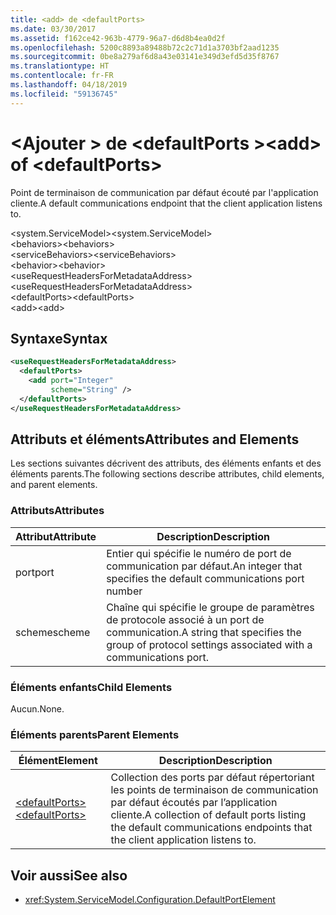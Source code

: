 ```yaml
---
title: <add> de <defaultPorts>
ms.date: 03/30/2017
ms.assetid: f162ce42-963b-4779-96a7-d6d8b4ea0d2f
ms.openlocfilehash: 5200c8893a89488b72c2c71d1a3703bf2aad1235
ms.sourcegitcommit: 0be8a279af6d8a43e03141e349d3efd5d35f8767
ms.translationtype: HT
ms.contentlocale: fr-FR
ms.lasthandoff: 04/18/2019
ms.locfileid: "59136745"
---
```

# <a name="add-of-defaultports"></a><span data-ttu-id="4c51d-102">\<Ajouter > de \<defaultPorts ></span><span class="sxs-lookup"><span data-stu-id="4c51d-102">\<add> of \<defaultPorts></span></span>
<span data-ttu-id="4c51d-103">Point de terminaison de communication par défaut écouté par l'application cliente.</span><span class="sxs-lookup"><span data-stu-id="4c51d-103">A default communications endpoint that the client application listens to.</span></span>  
  
 <span data-ttu-id="4c51d-104">\<system.ServiceModel></span><span class="sxs-lookup"><span data-stu-id="4c51d-104">\<system.ServiceModel></span></span>  
<span data-ttu-id="4c51d-105">\<behaviors></span><span class="sxs-lookup"><span data-stu-id="4c51d-105">\<behaviors></span></span>  
<span data-ttu-id="4c51d-106">\<serviceBehaviors></span><span class="sxs-lookup"><span data-stu-id="4c51d-106">\<serviceBehaviors></span></span>  
<span data-ttu-id="4c51d-107">\<behavior></span><span class="sxs-lookup"><span data-stu-id="4c51d-107">\<behavior></span></span>  
<span data-ttu-id="4c51d-108">\<useRequestHeadersForMetadataAddress></span><span class="sxs-lookup"><span data-stu-id="4c51d-108">\<useRequestHeadersForMetadataAddress></span></span>  
<span data-ttu-id="4c51d-109">\<defaultPorts></span><span class="sxs-lookup"><span data-stu-id="4c51d-109">\<defaultPorts></span></span>  
<span data-ttu-id="4c51d-110">\<add></span><span class="sxs-lookup"><span data-stu-id="4c51d-110">\<add></span></span>  
  
## <a name="syntax"></a><span data-ttu-id="4c51d-111">Syntaxe</span><span class="sxs-lookup"><span data-stu-id="4c51d-111">Syntax</span></span>  
  
```xml  
<useRequestHeadersForMetadataAddress>
  <defaultPorts>
    <add port="Integer"
         scheme="String" />
  </defaultPorts>
</useRequestHeadersForMetadataAddress>
```  
  
## <a name="attributes-and-elements"></a><span data-ttu-id="4c51d-112">Attributs et éléments</span><span class="sxs-lookup"><span data-stu-id="4c51d-112">Attributes and Elements</span></span>  
 <span data-ttu-id="4c51d-113">Les sections suivantes décrivent des attributs, des éléments enfants et des éléments parents.</span><span class="sxs-lookup"><span data-stu-id="4c51d-113">The following sections describe attributes, child elements, and parent elements.</span></span>  
  
### <a name="attributes"></a><span data-ttu-id="4c51d-114">Attributs</span><span class="sxs-lookup"><span data-stu-id="4c51d-114">Attributes</span></span>  
  
|<span data-ttu-id="4c51d-115">Attribut</span><span class="sxs-lookup"><span data-stu-id="4c51d-115">Attribute</span></span>|<span data-ttu-id="4c51d-116">Description</span><span class="sxs-lookup"><span data-stu-id="4c51d-116">Description</span></span>|  
|---------------|-----------------|  
|<span data-ttu-id="4c51d-117">port</span><span class="sxs-lookup"><span data-stu-id="4c51d-117">port</span></span>|<span data-ttu-id="4c51d-118">Entier qui spécifie le numéro de port de communication par défaut.</span><span class="sxs-lookup"><span data-stu-id="4c51d-118">An integer that specifies the default communications port number</span></span>|  
|<span data-ttu-id="4c51d-119">scheme</span><span class="sxs-lookup"><span data-stu-id="4c51d-119">scheme</span></span>|<span data-ttu-id="4c51d-120">Chaîne qui spécifie le groupe de paramètres de protocole associé à un port de communication.</span><span class="sxs-lookup"><span data-stu-id="4c51d-120">A string that specifies the group of protocol settings associated with a communications port.</span></span>|  
  
### <a name="child-elements"></a><span data-ttu-id="4c51d-121">Éléments enfants</span><span class="sxs-lookup"><span data-stu-id="4c51d-121">Child Elements</span></span>  
 <span data-ttu-id="4c51d-122">Aucun.</span><span class="sxs-lookup"><span data-stu-id="4c51d-122">None.</span></span>  
  
### <a name="parent-elements"></a><span data-ttu-id="4c51d-123">Éléments parents</span><span class="sxs-lookup"><span data-stu-id="4c51d-123">Parent Elements</span></span>  
  
|<span data-ttu-id="4c51d-124">Élément</span><span class="sxs-lookup"><span data-stu-id="4c51d-124">Element</span></span>|<span data-ttu-id="4c51d-125">Description</span><span class="sxs-lookup"><span data-stu-id="4c51d-125">Description</span></span>|  
|-------------|-----------------|  
|[<span data-ttu-id="4c51d-126">\<defaultPorts></span><span class="sxs-lookup"><span data-stu-id="4c51d-126">\<defaultPorts></span></span>](../../../../../docs/framework/configure-apps/file-schema/wcf/defaultports.md)|<span data-ttu-id="4c51d-127">Collection des ports par défaut répertoriant les points de terminaison de communication par défaut écoutés par l’application cliente.</span><span class="sxs-lookup"><span data-stu-id="4c51d-127">A collection of default ports listing the default communications endpoints that the client application listens to.</span></span>|  
  
## <a name="see-also"></a><span data-ttu-id="4c51d-128">Voir aussi</span><span class="sxs-lookup"><span data-stu-id="4c51d-128">See also</span></span>

- <xref:System.ServiceModel.Configuration.DefaultPortElement>
